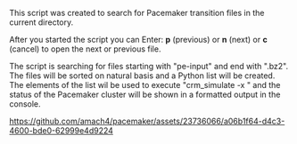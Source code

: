 
This script was created to search for Pacemaker transition files in the current directory.

After you started the script you can Enter: **p** (previous) or **n** (next) or **c** (cancel) to open the next or previous file.

The script is searching for files starting with "pe-input" and end with ".bz2".
The files will be sorted on natural basis and a Python list will be created.
The elements of the list wil be used to execute "crm_simulate -x <element>" and the status
of the Pacemaker cluster will be shown in a formatted output in the console.




https://github.com/amach4/pacemaker/assets/23736066/a06b1f64-d4c3-4600-bde0-62999e4d9224



